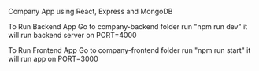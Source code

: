 Company App using React, Express and MongoDB

To Run Backend App
Go to company-backend folder
run "npm run dev" it will run backend server on PORT=4000

To Run Frontend App
Go to company-frontend folder
run "npm run start" it will run app on PORT=3000
